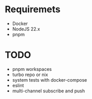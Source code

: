 # Requiremets

- Docker
- NodeJS 22.x
- pnpm

# TODO

- pnpm workspaces
- turbo repo or nix
- system tests with docker-compose
- eslint
- multi-channel subscribe and push
